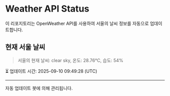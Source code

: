 
# Weather API Status

이 리포지토리는 OpenWeather API를 사용하여 서울의 날씨 정보를 자동으로 업데이트합니다.

## 현재 서울 날씨
> 서울의 현재 날씨: clear sky, 온도: 28.76°C, 습도: 54%

⏳ 업데이트 시간: 2025-09-10 09:49:28 (UTC)

---
자동 업데이트 봇에 의해 관리됩니다.
